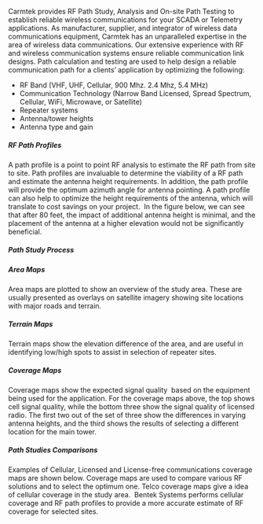
Carmtek provides RF Path Study, Analysis and On-site Path Testing to establish reliable wireless communications for your SCADA or Telemetry applications.
As manufacturer, supplier, and integrator of wireless data communications equipment, Carmtek has an unparalleled expertise in the area of wireless data communications. Our extensive experience with RF and wireless communication systems ensure reliable communication link designs.
Path calculation and testing are used to help design a reliable communication path for a clients’ application by optimizing the following:
  * RF Band (VHF, UHF, Cellular, 900 Mhz. 2.4 Mhz, 5.4 MHz)
  * Communication Technology (Narrow Band Licensed, Spread Spectrum, Cellular, WiFi, Microwave, or Satellite)
  * Repeater systems
  * Antenna/tower heights
  * Antenna type and gain

##### RF Path Profiles

A path profile is a point to point RF analysis to estimate the RF path from site to site. Path profiles are invaluable to determine the viability of a RF path and estimate the antenna height requirements. In addition, the path profile will provide the optimum azimuth angle for antenna pointing.
A path profile can also help to optimize the height requirements of the antenna, which will translate to cost savings on your project.  In the figure below, we can see that after 80 feet, the impact of additional antenna height is minimal, and the placement of the antenna at a higher elevation would not be significantly beneficial.
##### Path Study Process
##### Area Maps
Area maps are plotted to show an overview of the study area. These are usually presented as overlays on satellite imagery showing site locations with major roads and terrain.
##### Terrain Maps
Terrain maps show the elevation difference of the area, and are useful in identifying low/high spots to assist in selection of repeater sites.
##### Coverage Maps
Coverage maps show the expected signal quality  based on the equipment being used for the application. For the coverage maps above, the top shows cell signal quality, while the bottom three show the signal quality of licensed radio. The first two out of the set of three show the differences in varying antenna heights, and the third shows the results of selecting a different location for the main tower.
##### Path Studies Comparisons
Examples of Cellular, Licensed and License-free communications coverage maps are shown below. Coverage maps are used to compare various RF solutions and to select the optimum one. Telco coverage maps give a idea of cellular coverage in the study area.  Bentek Systems performs cellular coverage and RF path profiles to provide a more accurate estimate of RF coverage for selected sites.